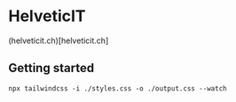 # HelveticIT

(helveticit.ch)[helveticit.ch]

## Getting started

`npx tailwindcss -i ./styles.css -o ./output.css --watch`
